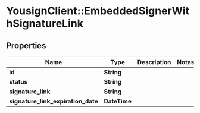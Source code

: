 # YousignClient::EmbeddedSignerWithSignatureLink

## Properties
Name | Type | Description | Notes
------------ | ------------- | ------------- | -------------
**id** | **String** |  | 
**status** | **String** |  | 
**signature_link** | **String** |  | 
**signature_link_expiration_date** | **DateTime** |  | 


